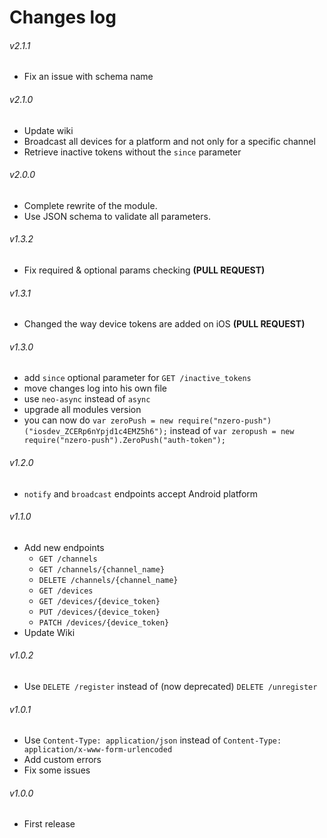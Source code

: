 # Changes log

###### v2.1.1

* Fix an issue with schema name

###### v2.1.0

* Update wiki
* Broadcast all devices for a platform and not only for a specific channel
* Retrieve inactive tokens without the `since` parameter

###### v2.0.0

* Complete rewrite of the module.
* Use JSON schema to validate all parameters.

###### v1.3.2

* Fix required & optional params checking **(PULL REQUEST)**

###### v1.3.1

* Changed the way device tokens are added on iOS **(PULL REQUEST)**

###### v1.3.0

* add `since` optional parameter for `GET /inactive_tokens`
* move changes log into his own file
* use `neo-async` instead of `async`
* upgrade all modules version
* you can now do `var zeroPush = new require("nzero-push")("iosdev_ZCERp6nYpjd1c4EMZ5h6");` instead of `var zeropush = new require("nzero-push").ZeroPush("auth-token");`

###### v1.2.0

* `notify` and `broadcast` endpoints accept Android platform

###### v1.1.0

* Add new endpoints
  * `GET /channels`
  * `GET /channels/{channel_name}`
  * `DELETE /channels/{channel_name}`
  * `GET /devices`
  * `GET /devices/{device_token}`
  * `PUT /devices/{device_token}`
  * `PATCH /devices/{device_token}`
* Update Wiki

###### v1.0.2

* Use `DELETE /register` instead of (now deprecated) `DELETE /unregister`

###### v1.0.1

* Use `Content-Type: application/json` instead of `Content-Type: application/x-www-form-urlencoded`
* Add custom errors
* Fix some issues

###### v1.0.0

* First release
